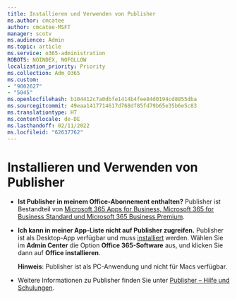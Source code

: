 ```yaml
---
title: Installieren und Verwenden von Publisher
ms.author: cmcatee
author: cmcatee-MSFT
manager: scotv
ms.audience: Admin
ms.topic: article
ms.service: o365-administration
ROBOTS: NOINDEX, NOFOLLOW
localization_priority: Priority
ms.collection: Adm_O365
ms.custom:
- "9002627"
- "5045"
ms.openlocfilehash: b104412c7a0dbfe1414b4fee84d0194cd8855dba
ms.sourcegitcommit: 49eaa1417714617d768df85fd79b65e35b6e5c83
ms.translationtype: HT
ms.contentlocale: de-DE
ms.lasthandoff: 02/11/2022
ms.locfileid: "62637762"
---
```

# <a name="install-and-use-publisher"></a>Installieren und Verwenden von Publisher

- **Ist Publisher in meinem Office-Abonnement enthalten?** Publisher ist Bestandteil von [Microsoft 365 Apps for Business, Microsoft 365 for Business Standard und Microsoft 365 Business Premium](https://products.office.com/compare-all-microsoft-office-products?activetab=tab:primaryr2).
- **Ich kann in meiner App-Liste nicht auf Publisher zugreifen.**  Publisher ist als Desktop-App verfügbar und muss [installiert](https://support.office.com/article/Install-Office-apps-from-Office-365-dcf2d841-dac7-455b-9a77-fc8f7ee92702) werden. Wählen Sie im **Admin Center** die Option **Office 365-Software** aus, und klicken Sie dann auf **Office installieren**. 

    **Hinweis**: Publisher ist als PC-Anwendung und nicht für Macs verfügbar.
- Weitere Informationen zu Publisher finden Sie unter [Publisher – Hilfe und Schulungen](https://support.office.com/publisher).
